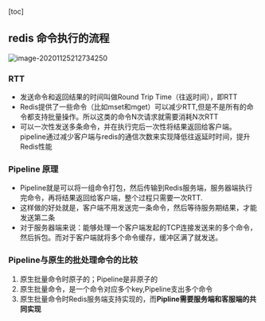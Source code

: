 [toc]
## redis 命令执行的流程
![image-20201125212734250](https://kingcall.oss-cn-hangzhou.aliyuncs.com/blog/img/2020/11/25/21:27:34-image-20201125212734250.png)
### RTT
- 发送命令和返回结果的时间叫做Round Trip Time（往返时间），即RTT
- Redis提供了一些命令（比如mset和mget）可以减少RTT,但是不是所有的命令都支持批量操作。所以这类的命令N次请求就需要消耗N次RTT
- 可以一次性发送多条命令，并在执行完后一次性将结果返回给客户端。pipeline通过减少客户端与redis的通信次数来实现降低往返延时时间，提升Redis性能

### Pipeline 原理
- Pipeline就是可以将一组命令打包，然后传输到Redis服务端，服务器端执行完命令，再将结果返回给客户端，整个过程只需要一次RTT.
- 这样做的好处就是，客户端不用发送完一条命令，然后等待服务期结果，才能发送第二条
- 对于服务器端来说：能够处理一个客户端发起的TCP连接发送来的多个命令，然后拆包。而对于客户端就将多个命令缓存，缓冲区满了就发送。

### Pipeline与原生的批处理命令的比较
1. 原生批量命令时原子的；Pipeline是非原子的
2. 原生批量命令，是一个命令对应多个key,Pipeline支出多个命令
3. 原生批量命令时Redis服务端支持实现的，而**Pipline需要服务端和客服端的共同实现**